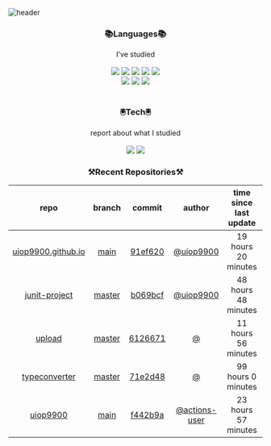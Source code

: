 
![header](https://capsule-render.vercel.app/api?type=waving&color=timeGradient&height=300&section=header&text=Jia's%20GitHub&fontSize=90)
 
<h3 align="center">📚Languages📚</h3>
<div align="center">I've studied</div><br>

<div align="center">
  <img src="https://img.shields.io/badge/Java-007396?style=flat-square&logo=Java&logoColor=white"/> 
   <img src="https://img.shields.io/badge/Spring Boot-6DB33F?style=flat-square&logo=Spring Boot&logoColor=white"/>
   <img src="https://img.shields.io/badge/HTML-E34F26?style=flat-square&logo=HTML&logoColor=white"/>
   <img src="https://img.shields.io/badge/MySQL-4479A1?style=flat-square&logo=MySQL&logoColor=white"/>
   <img src="https://img.shields.io/badge/AWS-232F3E?style=flat-square&logo=AWS&logoColor=white"/><br>
   <img src="https://img.shields.io/badge/CSS-1572B6?style=flat-square&logo=CSS&logoColor=white"/>
   <img src="https://img.shields.io/badge/JavaScript-F7DF1E?style=flat-square&logo=JavaScript&logoColor=white"/>
   <img src="https://img.shields.io/badge/Bootstrap-7952B3?style=flat-square&logo=Bootstrap&logoColor=white"/>
</div><br>

<h3 align="center">🖲️Tech🖲️</h3>
<div align="center">report about what I studied</div><br>

<div align="center">
<a href="https://blog.naver.com/jia9510"><img src="https://img.shields.io/badge/Naver-03C75A?style=flat-square&logo=Naver&logoColor=white&link=https://blog.naver.com/jia9510"/></a>
<a href="https://github.com/uiop9900/uiop9900"><img src="https://img.shields.io/badge/GitHub-181717?style=flat-square&logo=GitHub&logoColor=white&link=https://github.com/uiop9900/uiop9900"/></a>
</div>
 

<h3 align="center">⚒Recent Repositories⚒</h3>

| repo | branch | commit | author | time since last update | language |
|:---:|:---:|:---:|:---:|:---:|:---:|
| [uiop9900.github.io](https://github.com/uiop9900/uiop9900.github.io) | [main](https://github.com/uiop9900/uiop9900.github.io/tree/main) |[91ef620](https://github.com/uiop9900/uiop9900.github.io/commit/91ef620e9ba84e7b2e209680b1e81870586fb587) | [@uiop9900](https://github.com/uiop9900) |19 hours 20 minutes | ![](https://img.shields.io/badge/language-Ruby-default.svg?style=flat-square)|
| [junit-project](https://github.com/uiop9900/junit-project) | [master](https://github.com/uiop9900/junit-project/tree/master) |[b069bcf](https://github.com/uiop9900/junit-project/commit/b069bcfbacf0dd02c126c3796a926854391ecc8e) | [@uiop9900](https://github.com/uiop9900) |48 hours 48 minutes | ![](https://img.shields.io/badge/language-Java-default.svg?style=flat-square)|
| [upload](https://github.com/uiop9900/upload) | [master](https://github.com/uiop9900/upload/tree/master) |[6126671](https://github.com/uiop9900/upload/commit/6126671738c64e6e4ee5e0afd298c42e2cf206d2) | [@]() |11 hours 56 minutes | ![](https://img.shields.io/badge/language-Java-default.svg?style=flat-square)|
| [typeconverter](https://github.com/uiop9900/typeconverter) | [master](https://github.com/uiop9900/typeconverter/tree/master) |[71e2d48](https://github.com/uiop9900/typeconverter/commit/71e2d4857ec632da817d1b5b5101aaf8585aa79f) | [@]() |99 hours 0 minutes | ![](https://img.shields.io/badge/language-Java-default.svg?style=flat-square)|
| [uiop9900](https://github.com/uiop9900/uiop9900) | [main](https://github.com/uiop9900/uiop9900/tree/main) |[f442b9a](https://github.com/uiop9900/uiop9900/commit/f442b9adc1aba0980ae396f1ce91849231d039db) | [@actions-user](https://github.com/actions-user) |23 hours 57 minutes | ![](https://img.shields.io/badge/language-Go-default.svg?style=flat-square)|



